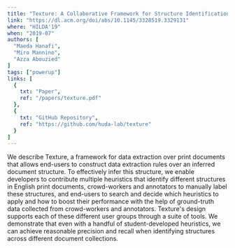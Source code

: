 ```yaml
---
title: "Texture: A Collaborative Framework for Structure Identification over Print Documents"
link: "https://dl.acm.org/doi/abs/10.1145/3328519.3329131"
where: "HILDA'19"
when: "2019-07"
authors: [
  "Maeda Hanafi", 
  "Miro Mannino", 
  "Azza Abouzied"
]
tags: ["powerup"]
links: [
  {
    txt: "Paper",
    ref: "/papers/texture.pdf"
  },
  {
    txt: "GitHub Repository",
    ref: "https://github.com/huda-lab/texture"
  }
]
---
```

We describe Texture, a framework for data extraction over print documents that allows end-users to construct data extraction rules over an inferred document structure. To effectively infer this structure, we enable developers to contribute multiple heuristics that identify different structures in English print documents, crowd-workers and annotators to manually label these structures, and end-users to search and decide which heuristics to apply and how to boost their performance with the help of ground-truth data collected from crowd-workers and annotators. Texture's design supports each of these different user groups through a suite of tools. We demonstrate that even with a handful of student-developed heuristics, we can achieve reasonable precision and recall when identifying structures across different document collections.
